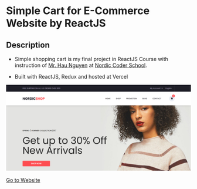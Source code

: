 # Simple Cart for E-Commerce Website by ReactJS

## Description

- Simple shopping cart is my final project in ReactJS Course with instruction of [Mr. Hau Nguyen](https://github.com/paulnguyen-mn) at [Nordic Coder School](https://nordiccoder.com/).

- Built with ReactJS, Redux and hosted at Vercel

![Banner Description](public/images/banner_description.png)

[Go to Website](https://cart.xstarseed.com/)
